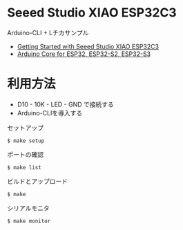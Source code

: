 # Seeed Studio XIAO ESP32C3

Arduino-CLI + Lチカサンプル

* [Getting Started with Seeed Studio XIAO ESP32C3](https://wiki.seeedstudio.com/XIAO_ESP32C3_Getting_Started/)
* [Arduino Core for ESP32, ESP32-S2, ESP32-S3](https://github.com/espressif/arduino-esp32)

# 利用方法

* D10 - 10K - LED - GND で接続する
* Arduino-CLIを導入する

セットアップ

    $ make setup

ポートの確認

    $ make list

ビルドとアップロード

    $ make

シリアルモニタ

    $ make monitor



